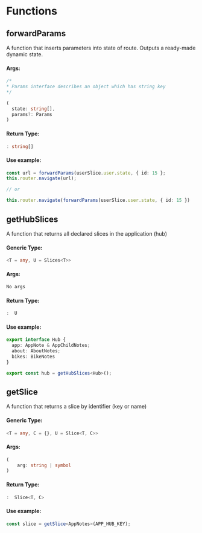 # Functions

## forwardParams

A function that inserts parameters into state of route. Outputs a ready-made dynamic state.

#### Args:

```typescript
/*
* Params interface describes an object which has string key
*/

(
  state: string[],
  params?: Params
)
```

####  Return Type:

```typescript
: string[]
```

#### Use example:

```typescript
const url = forwardParams(userSlice.user.state, { id: 15 };
this.router.navigate(url);

// or

this.router.navigate(forwardParams(userSlice.user.state, { id: 15 })

```

## getHubSlices

A function that returns all declared slices in the application \(hub\)

#### Generic Type:

```typescript
<T = any, U = Slices<T>>
```

#### Args:

```typescript
No args
```

####  Return Type:

```typescript
:  U
```

#### Use example:

```typescript
export interface Hub {
  app: AppNote & AppChildNotes;
  about: AboutNotes;
  bikes: BikeNotes
}

export const hub = getHubSlices<Hub>();
```

## getSlice

A function that returns a slice by identifier \(key or name\)

#### Generic Type:

```typescript
<T = any, C = {}, U = Slice<T, C>>
```

#### Args:

```typescript
(
    arg: string | symbol
)
```

####  Return Type:

```typescript
:  Slice<T, C>
```

#### Use example:

```typescript
const slice = getSlice<AppNotes>(APP_HUB_KEY);
```

